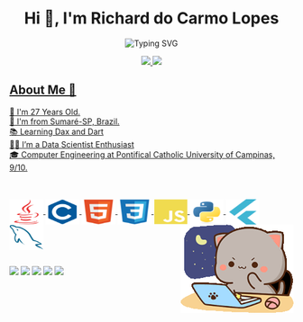<h1 align="center">Hi 👋, I'm Richard do Carmo Lopes</h1>

<p align="center">
    <img src="https://readme-typing-svg.herokuapp.com?font=Fira+Code&size=25&duration=3000&pause=1500&center=true&width=435&lines=Be+Welcome+!+%F0%9F%98%80;Computer+Engineer+%F0%9F%91%A8%E2%80%8D%F0%9F%8E%93;Nice+To+Meet+You+!+%F0%9F%A4%9D" alt="Typing SVG"></a>
</p>

<div align="center">
  <a href="https://github.com/RichardCLopes">
  <img height="180em" src="https://github-readme-stats.vercel.app/api?username=RichardCLopes&show_icons=true&theme=radical&include_all_commits=true&count_private=true"/>
  <img height="180em" src="https://github-readme-stats.vercel.app/api/top-langs/?username=RichardCLopes&layout=compact&langs_count=7&theme=radical"/>
</div>

## About Me 🚀<br>
🧑 I'm 27 Years Old.<br>
🏡 I'm from Sumaré-SP, Brazil.<br>
📚 Learning Dax and Dart</br>
👨‍💻 I’m a Data Scientist Enthusiast</br>
🎓 Computer Engineering at Pontifical Catholic University of Campinas, 9/10.</br><br>

<div style="display: inline_block"><br>
  <img align="center" alt="Ric-Csharp" height="45" width="60" src="https://raw.githubusercontent.com/devicons/devicon/master/icons/java/java-plain.svg">
  <img align="center" alt="Ric-Ts" height="45" width="60" src="https://raw.githubusercontent.com/devicons/devicon/master/icons/c/c-plain.svg">
  <img align="center" alt="Ric-HTML" height="45" width="60" src="https://raw.githubusercontent.com/devicons/devicon/master/icons/html5/html5-original.svg">
  <img align="center" alt="Ric-CSS" height="45" width="60" src="https://raw.githubusercontent.com/devicons/devicon/master/icons/css3/css3-original.svg">
  <img align="center" alt="Ric-Js" height="45" width="60" src="https://raw.githubusercontent.com/devicons/devicon/master/icons/javascript/javascript-plain.svg">
  <img align="center" alt="Ric-Python" height="45" width="60" src="https://raw.githubusercontent.com/devicons/devicon/master/icons/python/python-original.svg">
  <img align="center" alt="Ric-Csharp" height="45" width="60" src="https://raw.githubusercontent.com/devicons/devicon/master/icons/flutter/flutter-plain.svg">
  <img align="center" alt="Ric-Csharp" height="45" width="60" src="https://raw.githubusercontent.com/devicons/devicon/master/icons/mysql/mysql-original.svg">
  <a>
    <img align="right"  src="goma-cat.gif"/>
  </a>
</div>

##
  
<div>
   <a href="mailto:richardiasp@hotail.com" target="_blank"><img src="https://img.shields.io/badge/Microsoft_Outlook-0078D4?style=for-the-badge&logo=microsoft-outlook&logoColor=white" target="_blank"></a>
  <a href="mailto:richardiasp@gmail.com" target="_blank"><img src="https://img.shields.io/badge/Gmail-D14836?style=for-the-badge&logo=gmail&logoColor=white" target="_blank"></a>
 	<a href="https://www.linkedin.com/in/richardclopes11/" target="_blank"><img src="https://img.shields.io/badge/LinkedIn-0077B5?style=for-the-badge&logo=linkedin&logoColor=white" target="_blank"></a>
  <a href="https://www.instagram.com/richardclopes/" target="_blank"><img src="https://img.shields.io/badge/Instagram-E4405F?style=for-the-badge&logo=instagram&logoColor=white" target="_blank"></a>
  <a href="https://t.me/RichardCLopes" target="_blank"><img src="https://img.shields.io/badge/Telegram-2CA5E0?style=for-the-badge&logo=telegram&logoColor=white" target="_blank"></a>
</div>

